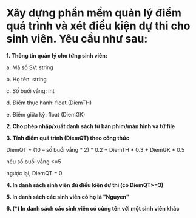 # Xây dựng phần mềm quản lý điểm quá trình và xét điều kiện dự thi cho sinh viên. Yêu cầu như sau:

**1. Thông tin quản lý cho từng sinh viên:**

a.     Mã số SV: string

b.     Họ tên: string

c.     Số buổi vắng: int

d.     Điểm thực hành: float (DiemTH)

e.     Điểm giữa kỳ: float (DiemGK)

**2. Cho phép nhập/xuất danh sách từ bàn phím/màn hình và từ file**

**3. Tính điểm quá trình (DiemQT) theo công thức**

DiemQT = (10 – số buổi vắng * 2) * 0.2 + DiemTH * 0.3 + DiemGK * 0.5

nếu số buổi vắng <=5 

ngược lại, DiemQT = 0

**4. In danh sách sinh viên đủ điều kiện dự thi (có DiemQT>=3)**

**5. In danh sách các sinh viên có họ là "Nguyen"**

**6. (*) In danh sách các sinh viên có cùng tên với một sinh viên khác**